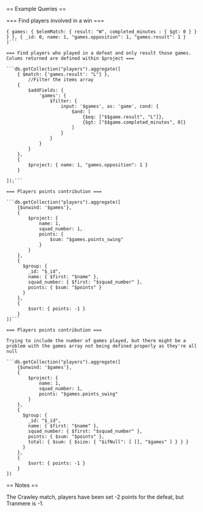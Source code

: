 == Example Queries ==

=== Find players involved in a win ===

```db.getCollection("players").find(
{ games: { $elemMatch: { result: "W", completed_minutes : { $gt: 0 } } } }, { _id: 0, name: 1, "games.opposition": 1, "games.result": 1 } )```

=== Find players who played in a defeat and only result those games.  Colums returned are defined within $project ===

```db.getCollection("players").aggregate([
    { $match: {'games.result': "L"} },
        //Filter the items array
    {
        $addFields: {
            'games': {
                $filter: {
                    input: '$games', as: 'game', cond: {
                        $and: [
                            {$eq: ["$$game.result", "L"]},
                            {$gt: ["$$game.completed_minutes", 0]}
                        ]
                    }
                }
            }
        }
    },
    {
        $project: { name: 1, "games.opposition": 1 }
    }

]);```

=== Players points contribution ===

```db.getCollection("players").aggregate([
    {$unwind: '$games'},
    {
        $project: {
            name: 1,
            squad_number: 1,
            points: {
                $sum: "$games.points_swing"
            }
        }
    },
    {
      $group: {
        _id: "$_id",
        name: { $first: "$name" },
        squad_number: { $first: "$squad_number" },
        points: { $sum: "$points" }
      }
    },
    {
        $sort: { points: -1 }
    }
])```

=== Players points contribution ===

Trying to include the number of games played, but there might be a problem with the games array not being defined properly as they're all null

```db.getCollection("players").aggregate([
    {$unwind: '$games'},
    {
        $project: {
            name: 1,
            squad_number: 1,
            points: "$games.points_swing"
        }
    },
    {
      $group: {
        _id: "$_id",
        name: { $first: "$name" },
        squad_number: { $first: "$squad_number" },
        points: { $sum: "$points" },
        total: { $sum: { $size: { "$ifNull": [ [], "$games" ] } } }
      }
    },
    {
        $sort: { points: -1 }
    }
])
```


== Notes ==

The Crawley match, players have been set -2 points for the defeat, but Tranmere is -1.